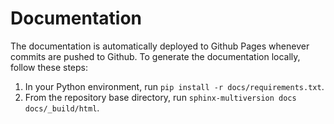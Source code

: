 # Documentation

The documentation is automatically deployed to Github Pages whenever commits are pushed to Github. To generate the documentation locally, follow these steps:

1. In your Python environment, run `pip install -r docs/requirements.txt`.
2. From the repository base directory, run `sphinx-multiversion docs docs/_build/html`.
